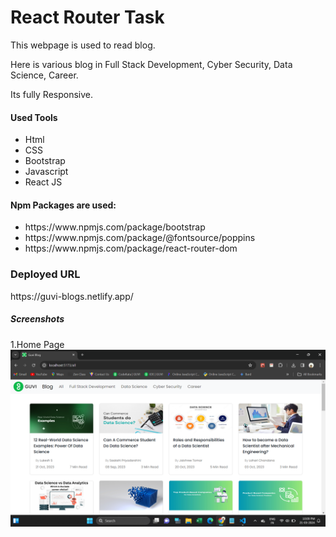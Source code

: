 # React Router Task

<p>This webpage is used to read blog.</p>
<p>Here is various blog in Full Stack Development, Cyber Security, Data Science, Career.</p>
<p>Its fully Responsive.</p>

  <h4>Used Tools</h4>
<ul>
  <li>Html</li>
  <li>CSS</li>
  <li>Bootstrap</li>
  <li>Javascript</li>
  <li>React JS</li>
</ul>
<h4>Npm Packages are used:</h4>
<ul>
  <li>https://www.npmjs.com/package/bootstrap</li>
  <li>https://www.npmjs.com/package/@fontsource/poppins</li>
  <li>https://www.npmjs.com/package/react-router-dom</li>
</ul>
<h3>Deployed URL</h3>
https://guvi-blogs.netlify.app/

<h5>Screenshots</h5>
1.Home Page
<img src="./src/assets/screenshot.png">




